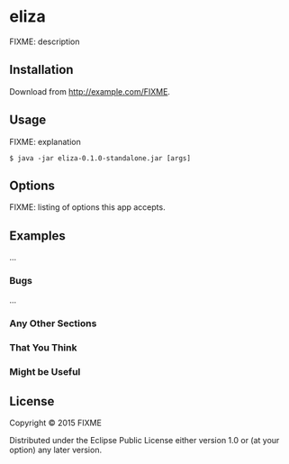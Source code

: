 # eliza

FIXME: description

## Installation

Download from http://example.com/FIXME.

## Usage

FIXME: explanation

    $ java -jar eliza-0.1.0-standalone.jar [args]

## Options

FIXME: listing of options this app accepts.

## Examples

...

### Bugs

...

### Any Other Sections
### That You Think
### Might be Useful

## License

Copyright © 2015 FIXME

Distributed under the Eclipse Public License either version 1.0 or (at
your option) any later version.
